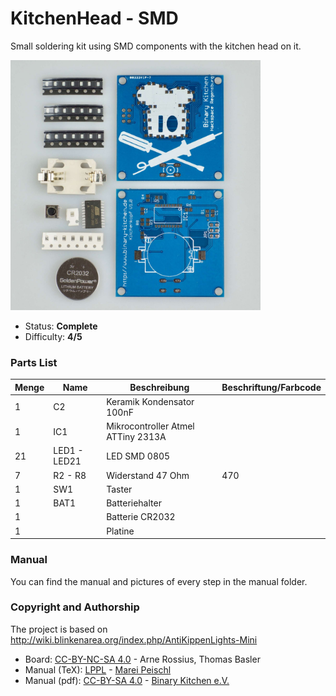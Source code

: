# KitchenHead - SMD
Small soldering kit using SMD components with the kitchen head on it.

<img src="manual/images/DSC04829.jpg" width=400px alt="Heart SMD">

- Status: **Complete**
- Difficulty: **4/5**

### Parts List

| Menge | Name            | Beschreibung                       | Beschriftung/Farbcode |
|-------|-----------------|------------------------------------|-----------------------|
| 1     | C2              | Keramik Kondensator 100nF          |                       |
| 1     | IC1             | Mikrocontroller Atmel ATTiny 2313A |                       |
| 21    | LED1 - LED21    | LED SMD 0805                       |                       |
| 7     | R2 - R8         | Widerstand 47 Ohm                  | 470                   |
| 1     | SW1             | Taster                             |                       |
| 1     | BAT1            | Batteriehalter                     |                       |
| 1     |                 | Batterie CR2032                    |                       |
| 1     |                 | Platine                            |                       |

### Manual
You can find the manual and pictures of every step in the manual folder.

### Copyright and Authorship
The project is based on http://wiki.blinkenarea.org/index.php/AntiKippenLights-Mini

- Board: [CC-BY-NC-SA 4.0](https://creativecommons.org/licenses/by-nc-sa/4.0/) - Arne Rossius, Thomas Basler
- Manual (TeX): [LPPL](https://www.latex-project.org/lppl.txt) - [Marei Peischl](https://peitex.de)
- Manual (pdf): [CC-BY-SA 4.0](https://creativecommons.org/licenses/by-sa/4.0/) - [Binary Kitchen e.V.](https://www.binary-kitchen.de)
